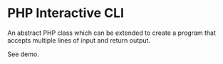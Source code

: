 PHP Interactive CLI
===================

An abstract PHP class which can be extended to create a program that accepts multiple lines of input and return output.

See demo. 